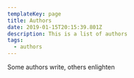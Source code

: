 ```yaml
---
templateKey: page
title: Authors
date: 2019-01-15T20:15:39.801Z
description: This is a list of authors
tags:
  - authors
---
```


Some authors write, others enlighten

